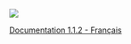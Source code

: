 ![](https://framagit.org/denissalem/VenC/raw/master/doc/logo.png "")

[Documentation 1.1.2 - Français](https://github.com/DenisSalem/VenC/blob/master/doc/FR.md)
